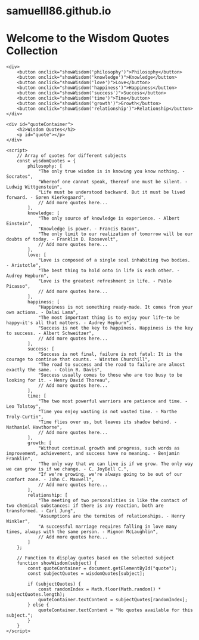# samuelll86.github.io
<!DOCTYPE html>
<html>
<head>
    <title>Wisdom Quotes</title>
</head>
<body>
    <h1>Welcome to the Wisdom Quotes Collection</h1>
    
    <div>
        <button onclick="showWisdom('philosophy')">Philosophy</button>
        <button onclick="showWisdom('knowledge')">Knowledge</button>
        <button onclick="showWisdom('love')">Love</button>
        <button onclick="showWisdom('happiness')">Happiness</button>
        <button onclick="showWisdom('success')">Success</button>
        <button onclick="showWisdom('time')">Time</button>
        <button onclick="showWisdom('growth')">Growth</button>
        <button onclick="showWisdom('relationship')">Relationship</button>
    </div>
    
    <div id="quoteContainer">
        <h2>Wisdom Quotes</h2>
        <p id="quote"></p>
    </div>

    <script>
        // Array of quotes for different subjects
        const wisdomQuotes = {
            philosophy: [
                "The only true wisdom is in knowing you know nothing. - Socrates",
                "Whereof one cannot speak, thereof one must be silent. - Ludwig Wittgenstein",
                "Life must be understood backward. But it must be lived forward. - Søren Kierkegaard",
                // Add more quotes here...
            ],
            knowledge: [
                "The only source of knowledge is experience. - Albert Einstein",
                "Knowledge is power. - Francis Bacon",
                "The only limit to our realization of tomorrow will be our doubts of today. - Franklin D. Roosevelt",
                // Add more quotes here...
            ],
            love: [
                "Love is composed of a single soul inhabiting two bodies. - Aristotle",
                "The best thing to hold onto in life is each other. - Audrey Hepburn",
                "Love is the greatest refreshment in life. - Pablo Picasso",
                // Add more quotes here...
            ],
            happiness: [
                "Happiness is not something ready-made. It comes from your own actions. - Dalai Lama",
                "The most important thing is to enjoy your life—to be happy—it's all that matters. - Audrey Hepburn",
                "Success is not the key to happiness. Happiness is the key to success. - Albert Schweitzer",
                // Add more quotes here...
            ],
            success: [
                "Success is not final, failure is not fatal: It is the courage to continue that counts. - Winston Churchill",
                "The road to success and the road to failure are almost exactly the same. - Colin R. Davis",
                "Success usually comes to those who are too busy to be looking for it. - Henry David Thoreau",
                // Add more quotes here...
            ],
            time: [
                "The two most powerful warriors are patience and time. - Leo Tolstoy",
                "Time you enjoy wasting is not wasted time. - Marthe Troly-Curtin",
                "Time flies over us, but leaves its shadow behind. - Nathaniel Hawthorne",
                // Add more quotes here...
            ],
            growth: [
                "Without continual growth and progress, such words as improvement, achievement, and success have no meaning. - Benjamin Franklin",
                "The only way that we can live is if we grow. The only way we can grow is if we change. - C. JoyBell C.",
                "If we're growing, we're always going to be out of our comfort zone. - John C. Maxwell",
                // Add more quotes here...
            ],
            relationship: [
                "The meeting of two personalities is like the contact of two chemical substances: if there is any reaction, both are transformed. - Carl Jung",
                "Assumptions are the termites of relationships. - Henry Winkler",
                "A successful marriage requires falling in love many times, always with the same person. - Mignon McLaughlin",
                // Add more quotes here...
            ]
        };

        // Function to display quotes based on the selected subject
        function showWisdom(subject) {
            const quoteContainer = document.getElementById("quote");
            const subjectQuotes = wisdomQuotes[subject];

            if (subjectQuotes) {
                const randomIndex = Math.floor(Math.random() * subjectQuotes.length);
                quoteContainer.textContent = subjectQuotes[randomIndex];
            } else {
                quoteContainer.textContent = "No quotes available for this subject.";
            }
        }
    </script>
</body>
</html>
